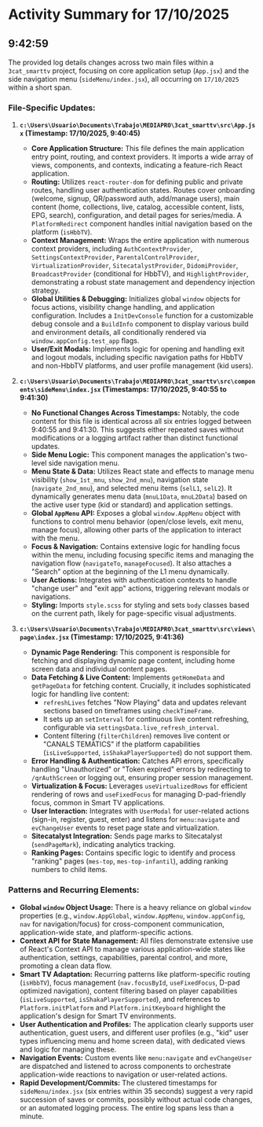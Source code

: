 # Activity Summary for 17/10/2025

## 9:42:59
The provided log details changes across two main files within a `3cat_smarttv` project, focusing on core application setup (`App.jsx`) and the side navigation menu (`sideMenu/index.jsx`), all occurring on `17/10/2025` within a short span.

### File-Specific Updates:

1.  **`c:\Users\Usuario\Documents\Trabajo\MEDIAPRO\3cat_smarttv\src\App.jsx` (Timestamp: 17/10/2025, 9:40:45)**
    *   **Core Application Structure:** This file defines the main application entry point, routing, and context providers. It imports a wide array of views, components, and contexts, indicating a feature-rich React application.
    *   **Routing:** Utilizes `react-router-dom` for defining public and private routes, handling user authentication states. Routes cover onboarding (welcome, signup, QR/password auth, add/manage users), main content (home, collections, live, catalog, accessible content, lists, EPG, search), configuration, and detail pages for series/media. A `PlatformRedirect` component handles initial navigation based on the platform (`isHbbTV`).
    *   **Context Management:** Wraps the entire application with numerous context providers, including `AuthContextProvider`, `SettingsContextProvider`, `ParentalControlProvider`, `VirtualizationProvider`, `SitecatalystProvider`, `DidomiProvider`, `BroadcastProvider` (conditional for HbbTV), and `HighlightProvider`, demonstrating a robust state management and dependency injection strategy.
    *   **Global Utilities & Debugging:** Initializes global `window` objects for focus actions, visibility change handling, and application configuration. Includes a `InitDevConsole` function for a customizable debug console and a `BuildInfo` component to display various build and environment details, all conditionally rendered via `window.appConfig.test_app` flags.
    *   **User/Exit Modals:** Implements logic for opening and handling exit and logout modals, including specific navigation paths for HbbTV and non-HbbTV platforms, and user profile management (kid users).

2.  **`c:\Users\Usuario\Documents\Trabajo\MEDIAPRO\3cat_smarttv\src\components\sideMenu\index.jsx` (Timestamps: 17/10/2025, 9:40:55 to 9:41:30)**
    *   **No Functional Changes Across Timestamps:** Notably, the code content for this file is identical across all six entries logged between 9:40:55 and 9:41:30. This suggests either repeated saves without modifications or a logging artifact rather than distinct functional updates.
    *   **Side Menu Logic:** This component manages the application's two-level side navigation menu.
    *   **Menu State & Data:** Utilizes React state and effects to manage menu visibility (`show_1st_mnu`, `show_2nd_mnu`), navigation state (`navigate_2nd_mnu`), and selected menu items (`selL1`, `selL2`). It dynamically generates menu data (`mnuL1Data`, `mnuL2Data`) based on the active user type (kid or standard) and application settings.
    *   **Global `AppMenu` API:** Exposes a global `window.AppMenu` object with functions to control menu behavior (open/close levels, exit menu, manage focus), allowing other parts of the application to interact with the menu.
    *   **Focus & Navigation:** Contains extensive logic for handling focus within the menu, including focusing specific items and managing the navigation flow (`navigateTo`, `manageFocused`). It also attaches a "Search" option at the beginning of the L1 menu dynamically.
    *   **User Actions:** Integrates with authentication contexts to handle "change user" and "exit app" actions, triggering relevant modals or navigations.
    *   **Styling:** Imports `style.scss` for styling and sets `body` classes based on the current path, likely for page-specific visual adjustments.

3.  **`c:\Users\Usuario\Documents\Trabajo\MEDIAPRO\3cat_smarttv\src\views\page\index.jsx` (Timestamp: 17/10/2025, 9:41:36)**
    *   **Dynamic Page Rendering:** This component is responsible for fetching and displaying dynamic page content, including home screen data and individual content pages.
    *   **Data Fetching & Live Content:** Implements `getHomeData` and `getPageData` for fetching content. Crucially, it includes sophisticated logic for handling live content:
        *   `refreshLives` fetches "Now Playing" data and updates relevant sections based on timeframes using `checkTimeFrame`.
        *   It sets up an `setInterval` for continuous live content refreshing, configurable via `settingsData.live_refresh_interval`.
        *   Content filtering (`filterChildren`) removes live content or "CANALS TEMÀTICS" if the platform capabilities (`isLiveSupported`, `isShakaPlayerSupported`) do not support them.
    *   **Error Handling & Authentication:** Catches API errors, specifically handling "Unauthorized" or "Token expired" errors by redirecting to `/qrAuthScreen` or logging out, ensuring proper session management.
    *   **Virtualization & Focus:** Leverages `useVirtualizedRows` for efficient rendering of rows and `useFixedFocus` for managing D-pad-friendly focus, common in Smart TV applications.
    *   **User Interaction:** Integrates with `UserModal` for user-related actions (sign-in, register, guest, enter) and listens for `menu:navigate` and `evChangeUser` events to reset page state and virtualization.
    *   **Sitecatalyst Integration:** Sends page marks to Sitecatalyst (`sendPageMark`), indicating analytics tracking.
    *   **Ranking Pages:** Contains specific logic to identify and process "ranking" pages (`mes-top`, `mes-top-infantil`), adding ranking numbers to child items.

### Patterns and Recurring Elements:

*   **Global `window` Object Usage:** There is a heavy reliance on global `window` properties (e.g., `window.AppGlobal`, `window.AppMenu`, `window.appConfig`, `nav` for navigation/focus) for cross-component communication, application-wide state, and platform-specific actions.
*   **Context API for State Management:** All files demonstrate extensive use of React's Context API to manage various application-wide states like authentication, settings, capabilities, parental control, and more, promoting a clean data flow.
*   **Smart TV Adaptation:** Recurring patterns like platform-specific routing (`isHbbTV`), focus management (`nav.focusById`, `useFixedFocus`, D-pad optimized navigation), content filtering based on player capabilities (`isLiveSupported`, `isShakaPlayerSupported`), and references to `Platform.initPlatform` and `Platform.initKeyboard` highlight the application's design for Smart TV environments.
*   **User Authentication and Profiles:** The application clearly supports user authentication, guest users, and different user profiles (e.g., "kid" user types influencing menu and home screen data), with dedicated views and logic for managing these.
*   **Navigation Events:** Custom events like `menu:navigate` and `evChangeUser` are dispatched and listened to across components to orchestrate application-wide reactions to navigation or user-related actions.
*   **Rapid Development/Commits:** The clustered timestamps for `sideMenu/index.jsx` (six entries within 35 seconds) suggest a very rapid succession of saves or commits, possibly without actual code changes, or an automated logging process. The entire log spans less than a minute.
